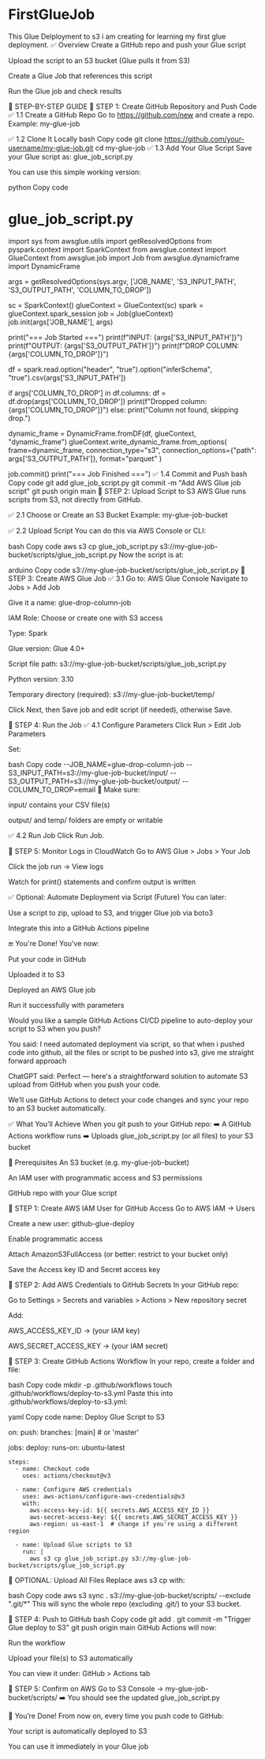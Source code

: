 # FirstGlueJob
This Glue Delployment to s3 i am creating for learning my first glue deployment.
✅ Overview
Create a GitHub repo and push your Glue script

Upload the script to an S3 bucket (Glue pulls it from S3)

Create a Glue Job that references this script

Run the Glue job and check results

🧱 STEP-BY-STEP GUIDE
🔹 STEP 1: Create GitHub Repository and Push Code
✅ 1.1 Create a GitHub Repo
Go to https://github.com/new and create a repo. Example:
my-glue-job

✅ 1.2 Clone It Locally
bash
Copy code
git clone https://github.com/your-username/my-glue-job.git
cd my-glue-job
✅ 1.3 Add Your Glue Script
Save your Glue script as: glue_job_script.py

You can use this simple working version:

python
Copy code
# glue_job_script.py

import sys
from awsglue.utils import getResolvedOptions
from pyspark.context import SparkContext
from awsglue.context import GlueContext
from awsglue.job import Job
from awsglue.dynamicframe import DynamicFrame

args = getResolvedOptions(sys.argv, ['JOB_NAME', 'S3_INPUT_PATH', 'S3_OUTPUT_PATH', 'COLUMN_TO_DROP'])

sc = SparkContext()
glueContext = GlueContext(sc)
spark = glueContext.spark_session
job = Job(glueContext)
job.init(args['JOB_NAME'], args)

print("=== Job Started ===")
print(f"INPUT: {args['S3_INPUT_PATH']}")
print(f"OUTPUT: {args['S3_OUTPUT_PATH']}")
print(f"DROP COLUMN: {args['COLUMN_TO_DROP']}")

df = spark.read.option("header", "true").option("inferSchema", "true").csv(args['S3_INPUT_PATH'])

if args['COLUMN_TO_DROP'] in df.columns:
    df = df.drop(args['COLUMN_TO_DROP'])
    print(f"Dropped column: {args['COLUMN_TO_DROP']}")
else:
    print("Column not found, skipping drop.")

dynamic_frame = DynamicFrame.fromDF(df, glueContext, "dynamic_frame")
glueContext.write_dynamic_frame.from_options(
    frame=dynamic_frame,
    connection_type="s3",
    connection_options={"path": args['S3_OUTPUT_PATH']},
    format="parquet"
)

job.commit()
print("=== Job Finished ===")
✅ 1.4 Commit and Push
bash
Copy code
git add glue_job_script.py
git commit -m "Add AWS Glue job script"
git push origin main
🔹 STEP 2: Upload Script to S3
AWS Glue runs scripts from S3, not directly from GitHub.

✅ 2.1 Choose or Create an S3 Bucket
Example: my-glue-job-bucket

✅ 2.2 Upload Script
You can do this via AWS Console or CLI:

bash
Copy code
aws s3 cp glue_job_script.py s3://my-glue-job-bucket/scripts/glue_job_script.py
Now the script is at:

arduino
Copy code
s3://my-glue-job-bucket/scripts/glue_job_script.py
🔹 STEP 3: Create AWS Glue Job
✅ 3.1 Go to: AWS Glue Console
Navigate to Jobs > Add Job

Give it a name: glue-drop-column-job

IAM Role: Choose or create one with S3 access

Type: Spark

Glue version: Glue 4.0+

Script file path:
s3://my-glue-job-bucket/scripts/glue_job_script.py

Python version: 3.10

Temporary directory (required):
s3://my-glue-job-bucket/temp/

Click Next, then Save job and edit script (if needed), otherwise Save.

🔹 STEP 4: Run the Job
✅ 4.1 Configure Parameters
Click Run > Edit Job Parameters

Set:

bash
Copy code
--JOB_NAME=glue-drop-column-job
--S3_INPUT_PATH=s3://my-glue-job-bucket/input/
--S3_OUTPUT_PATH=s3://my-glue-job-bucket/output/
--COLUMN_TO_DROP=email
📌 Make sure:

input/ contains your CSV file(s)

output/ and temp/ folders are empty or writable

✅ 4.2 Run Job
Click Run Job.

🔹 STEP 5: Monitor Logs in CloudWatch
Go to AWS Glue > Jobs > Your Job

Click the job run → View logs

Watch for print() statements and confirm output is written

✅ Optional: Automate Deployment via Script (Future)
You can later:

Use a script to zip, upload to S3, and trigger Glue job via boto3

Integrate this into a GitHub Actions pipeline

🔚 You're Done!
You've now:

Put your code in GitHub

Uploaded it to S3

Deployed an AWS Glue job

Run it successfully with parameters

Would you like a sample GitHub Actions CI/CD pipeline to auto-deploy your script to S3 when you push?


You said:
I need automated deployment via script, so that when i pushed code into github, all the files or script to be pushed into s3, give me straight forward approach

ChatGPT said:
Perfect — here's a straightforward solution to automate S3 upload from GitHub when you push your code.

We’ll use GitHub Actions to detect your code changes and sync your repo to an S3 bucket automatically.

✅ What You’ll Achieve
When you git push to your GitHub repo:
➡️ A GitHub Actions workflow runs
➡️ Uploads glue_job_script.py (or all files) to your S3 bucket

🔧 Prerequisites
An S3 bucket (e.g. my-glue-job-bucket)

An IAM user with programmatic access and S3 permissions

GitHub repo with your Glue script

🔐 STEP 1: Create AWS IAM User for GitHub Access
Go to AWS IAM → Users

Create a new user: github-glue-deploy

Enable programmatic access

Attach AmazonS3FullAccess (or better: restrict to your bucket only)

Save the Access key ID and Secret access key

🔐 STEP 2: Add AWS Credentials to GitHub Secrets
In your GitHub repo:

Go to Settings > Secrets and variables > Actions > New repository secret

Add:

AWS_ACCESS_KEY_ID → (your IAM key)

AWS_SECRET_ACCESS_KEY → (your IAM secret)

📂 STEP 3: Create GitHub Actions Workflow
In your repo, create a folder and file:

bash
Copy code
mkdir -p .github/workflows
touch .github/workflows/deploy-to-s3.yml
Paste this into .github/workflows/deploy-to-s3.yml:

yaml
Copy code
name: Deploy Glue Script to S3

on:
  push:
    branches: [main]  # or 'master'

jobs:
  deploy:
    runs-on: ubuntu-latest

    steps:
      - name: Checkout code
        uses: actions/checkout@v3

      - name: Configure AWS credentials
        uses: aws-actions/configure-aws-credentials@v3
        with:
          aws-access-key-id: ${{ secrets.AWS_ACCESS_KEY_ID }}
          aws-secret-access-key: ${{ secrets.AWS_SECRET_ACCESS_KEY }}
          aws-region: us-east-1  # change if you're using a different region

      - name: Upload Glue scripts to S3
        run: |
          aws s3 cp glue_job_script.py s3://my-glue-job-bucket/scripts/glue_job_script.py
🔄 OPTIONAL: Upload All Files
Replace aws s3 cp with:

bash
Copy code
aws s3 sync . s3://my-glue-job-bucket/scripts/ --exclude ".git/*"
This will sync the whole repo (excluding .git/) to your S3 bucket.

🚀 STEP 4: Push to GitHub
bash
Copy code
git add .
git commit -m "Trigger Glue deploy to S3"
git push origin main
GitHub Actions will now:

Run the workflow

Upload your file(s) to S3 automatically

You can view it under: GitHub > Actions tab

🧪 STEP 5: Confirm on AWS
Go to S3 Console → my-glue-job-bucket/scripts/
➡️ You should see the updated glue_job_script.py

🏁 You’re Done!
From now on, every time you push code to GitHub:

Your script is automatically deployed to S3

You can use it immediately in your Glue job
